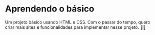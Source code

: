 # Aprendendo o básico

Um projeto básico usando HTML e CSS. Com o passar do tempo, quero criar mais sites e funcionalidades para implementar nesse projeto. 🚀🚀
